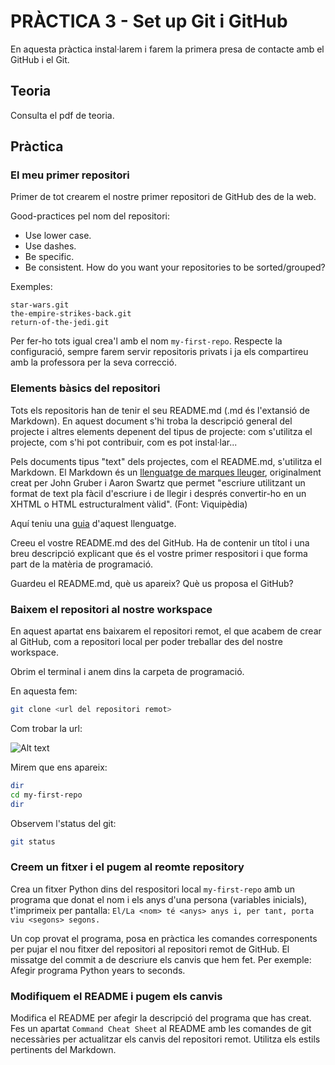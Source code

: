 # PRÀCTICA 3 - Set up Git i GitHub

En aquesta pràctica instal·larem i farem la primera presa de contacte amb el GitHub i el Git.

## Teoria

Consulta el pdf de teoria.

## Pràctica

### El meu primer repositori

Primer de tot crearem el nostre primer repositori de GitHub des de la web.

Good-practices pel nom del repositori:

- Use lower case.
- Use dashes.
- Be specific.
- Be consistent. How do you want your repositories to be sorted/grouped?

Exemples:

```code
star-wars.git
the-empire-strikes-back.git
return-of-the-jedi.git
```

Per fer-ho tots igual crea'l amb el nom `my-first-repo`. Respecte la configuració, sempre farem servir repositoris privats i ja els compartireu amb la professora per la seva correcció.

### Elements bàsics del repositori

Tots els repositoris han de tenir el seu README.md (.md és l'extansió de Markdown). En aquest document s'hi troba la descripció general del projecte i altres elements depenent del tipus de projecte: com s'utilitza el projecte, com s'hi pot contribuir, com es pot instal·lar...

Pels documents tipus "text" dels projectes, com el README.md, s'utilitza el Markdown. El Markdown és un [llenguatge de marques lleuger](https://es.wikipedia.org/wiki/Lenguaje_de_marcado_ligero), originalment creat per John Gruber i Aaron Swartz que permet "escriure utilitzant un format de text pla fàcil d'escriure i de llegir i després convertir-ho en un XHTML o HTML estructuralment vàlid". (Font: Viquipèdia)

Aquí teniu una [guia](https://www.markdownguide.org/basic-syntax/) d'aquest llenguatge.

Creeu el vostre README.md des del GitHub. Ha de contenir un títol i una breu descripció explicant que és el vostre primer respositori i que forma part de la matèria de programació.

Guardeu el README.md, què us apareix? Què us proposa el GitHub?

### Baixem el repositori al nostre workspace

En aquest apartat ens baixarem el repositori remot, el que acabem de crear al GitHub, com a repositori local per poder treballar des del nostre workspace.

Obrim el terminal i anem dins la carpeta de programació.

En aquesta fem:

```bash
git clone <url del repositori remot>
```

Com trobar la url:

![Alt text](./imatge_copy_url.png  "Copy url image")

Mirem que ens apareix:

```bash
dir
cd my-first-repo
dir
```

Observem l'status del git:

```bash
git status
```

### Creem un fitxer i el pugem al reomte repository

Crea un fitxer Python dins del respositori local `my-first-repo` amb un programa que donat el nom i els anys d'una persona (variables inicials), t'imprimeix per pantalla: `El/La <nom> té <anys> anys i, per tant, porta viu <segons> segons.`

Un cop provat el programa, posa en pràctica les comandes corresponents per pujar el nou fitxer del repositori al repositori remot de GitHub. El missatge del commit a de descriure els canvis que hem fet. Per exemple: Afegir programa Python years to seconds.

### Modifiquem el README i pugem els canvis

Modifica el README per afegir la descripció del programa que has creat. Fes un apartat `Command Cheat Sheet` al README amb les comandes de git necessàries per actualitzar els canvis del repositori remot. Utilitza els estils pertinents del Markdown.
